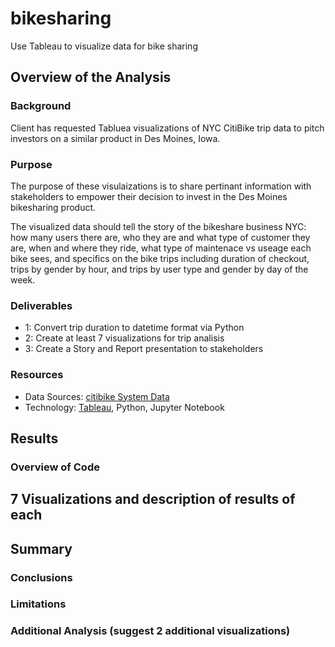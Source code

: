 # bikesharing
 Use Tableau to visualize data for bike sharing

## Overview of the Analysis
 
### Background
Client has requested Tabluea visualizations of NYC CitiBike trip data to pitch investors on a similar product in Des Moines, Iowa.

### Purpose
The purpose of these visulaizations is to share pertinant information with stakeholders to empower their decision to invest in the Des Moines bikesharing product.  

The visualized data should tell the story of the bikeshare business NYC: how many users there are, who they are and what type of customer they are,  when and where they ride, what type of maintenace vs useage each bike sees, and specifics on the bike trips including duration of checkout, trips by gender by hour, and trips by user type and gender by day of the week. 

### Deliverables
 - 1: Convert trip duration to datetime format via Python
 - 2: Create at least 7 visualizations for trip analisis
 - 3: Create a Story and Report presentation to stakeholders
 
### Resources
 - Data Sources: [citibike System Data](https://ride.citibikenyc.com/system-data)
 - Technology: [Tableau](https://public.tableau.com/s/), Python, Jupyter Notebook

 ## Results
 ### Overview of Code


 ## 7 Visualizations and description of results of each
 
 ## Summary
 ### Conclusions
 ### Limitations
 ### Additional Analysis (suggest 2 additional visualizations)
